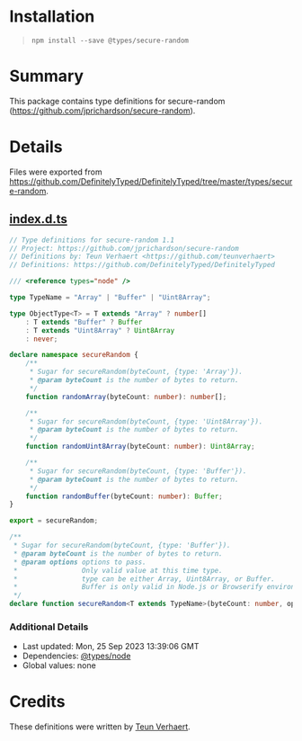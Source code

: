 # Installation
> `npm install --save @types/secure-random`

# Summary
This package contains type definitions for secure-random (https://github.com/jprichardson/secure-random).

# Details
Files were exported from https://github.com/DefinitelyTyped/DefinitelyTyped/tree/master/types/secure-random.
## [index.d.ts](https://github.com/DefinitelyTyped/DefinitelyTyped/tree/master/types/secure-random/index.d.ts)
````ts
// Type definitions for secure-random 1.1
// Project: https://github.com/jprichardson/secure-random
// Definitions by: Teun Verhaert <https://github.com/teunverhaert>
// Definitions: https://github.com/DefinitelyTyped/DefinitelyTyped

/// <reference types="node" />

type TypeName = "Array" | "Buffer" | "Uint8Array";

type ObjectType<T> = T extends "Array" ? number[]
    : T extends "Buffer" ? Buffer
    : T extends "Uint8Array" ? Uint8Array
    : never;

declare namespace secureRandom {
    /**
     * Sugar for secureRandom(byteCount, {type: 'Array'}).
     * @param byteCount is the number of bytes to return.
     */
    function randomArray(byteCount: number): number[];

    /**
     * Sugar for secureRandom(byteCount, {type: 'Uint8Array'}).
     * @param byteCount is the number of bytes to return.
     */
    function randomUint8Array(byteCount: number): Uint8Array;

    /**
     * Sugar for secureRandom(byteCount, {type: 'Buffer'}).
     * @param byteCount is the number of bytes to return.
     */
    function randomBuffer(byteCount: number): Buffer;
}

export = secureRandom;

/**
 * Sugar for secureRandom(byteCount, {type: 'Buffer'}).
 * @param byteCount is the number of bytes to return.
 * @param options options to pass.
 *                Only valid value at this time type.
 *                type can be either Array, Uint8Array, or Buffer.
 *                Buffer is only valid in Node.js or Browserify environments - it will throw an error otherwise.
 */
declare function secureRandom<T extends TypeName>(byteCount: number, options: { type: T }): ObjectType<T>;

````

### Additional Details
 * Last updated: Mon, 25 Sep 2023 13:39:06 GMT
 * Dependencies: [@types/node](https://npmjs.com/package/@types/node)
 * Global values: none

# Credits
These definitions were written by [Teun Verhaert](https://github.com/teunverhaert).
